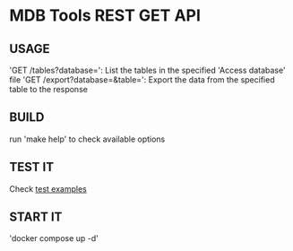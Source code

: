 # MDB Tools REST GET API

## USAGE

'GET /tables?database=<path>': List the tables in the specified 'Access database' file
'GET /export?database=<path>&table=<name>': Export the data from the specified table to the response

## BUILD

run 'make help' to check available options

## TEST IT

Check [test examples](./test)

## START IT

'docker compose up -d'
